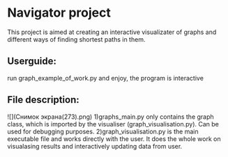 # Navigator project

This project is aimed at creating an interactive visualizater of graphs and different ways of finding shortest paths in them.

## Userguide:

run graph_example_of_work.py and enjoy, the program is interactive

## File description:
![](Снимок экрана(273).png)
1)graphs_main.py only contains the graph class, which is imported by the visualiser (graph_visualisation.py). Can be used for debugging purposes.
2)graph_visualisation.py is the main executable file and works directly with the user. It does the whole work on visualasing results and interactively updating data from user.
